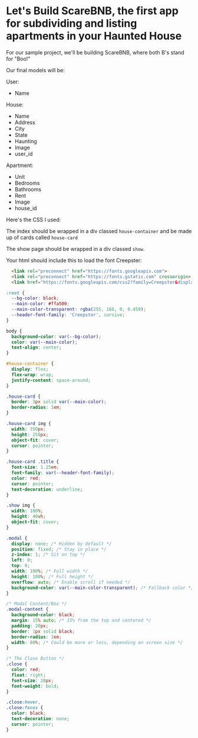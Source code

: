 # Let's Build ScareBNB, the first app for subdividing and listing apartments in your Haunted House

For our sample project, we'll be building ScareBNB, where both B's stand for "Boo!"

Our final models will be:

User:
- Name

House:
- Name
- Address
- City
- State
- Haunting
- Image
- user_id

Apartment:
- Unit
- Bedrooms
- Bathrooms
- Rent
- Image
- house_id

Here's the CSS I used:

The index should be wrapped in a div classed `house-container` and be made up of cards called `house-card`

The show page should be wrapped in a div classed `show`.

Your html should include this to load the font Creepster:
```html
  <link rel="preconnect" href="https://fonts.googleapis.com">
  <link rel="preconnect" href="https://fonts.gstatic.com" crossorigin>
  <link href="https://fonts.googleapis.com/css2?family=Creepster&display=swap" rel="stylesheet">
```

```css
:root {
  --bg-color: black;
  --main-color: #ffa500;
  --main-color-transparent: rgba(255, 166, 0, 0.459);
  --header-font-family: 'Creepster', cursive;
}

body {
  background-color: var(--bg-color);
  color: var(--main-color);
  text-align: center;
}

#house-container {
  display: flex;
  flex-wrap: wrap;
  justify-content: space-around;
}

.house-card {
  border: 3px solid var(--main-color);
  border-radius: 1em;
}

.house-card img {
  width: 350px;
  height: 250px;
  object-fit: cover;
  cursor: pointer;
}

.house-card .title {
  font-size: 1.25em;
  font-family: var(--header-font-family);
  color: red;
  cursor: pointer;
  text-decoration: underline;
}

.show img {
  width: 100%;
  height: 40vh;
  object-fit: cover;
}

.modal {
  display: none; /* Hidden by default */
  position: fixed; /* Stay in place */
  z-index: 1; /* Sit on top */
  left: 0;
  top: 0;
  width: 100%; /* Full width */
  height: 100%; /* Full height */
  overflow: auto; /* Enable scroll if needed */
  background-color: var(--main-color-transparent); /* Fallback color */
}

/* Modal Content/Box */
.modal-content {
  background-color: black;
  margin: 15% auto; /* 15% from the top and centered */
  padding: 20px;
  border: 1px solid black;
  border-radius: 1em;
  width: 80%; /* Could be more or less, depending on screen size */
}

/* The Close Button */
.close {
  color: red;
  float: right;
  font-size: 28px;
  font-weight: bold;
}

.close:hover,
.close:focus {
  color: black;
  text-decoration: none;
  cursor: pointer;
}
```
